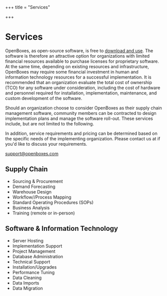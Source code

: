 +++
title = "Services"

+++
# Services

<p>OpenBoxes, as open-source software, is free to <a href="/getting-started">download and use</a>. The software is therefore an attractive option for organizations with limited financial resources available to purchase licenses for proprietary software. At the same time, depending on existing resources and infrastructure, OpenBoxes may require some financial investment in human and information technology resources for a successful implementation. It is recommended that an organization evaluate the total cost of ownership (TCO) for any software under consideration, including the cost of hardware and personnel required for installation, implementation, maintenance, and custom development of the software. </p>

<p>Should an organization choose to consider OpenBoxes as their supply chain management software, community members can be contracted to design implementation plans and manage the software roll-out. These services include, but are not limited to the following. </p>

<p>In addition, service requirements and pricing can be determined based on the specific needs of the implementing organization. Please contact us at if you'd like to discuss your requirements. <p>

<a href="mailto:support@openboxes.com" class="btn btn-primary">support@openboxes.com</a>

## Supply Chain

<ul class="list-group">
<li class="list-group-item">Sourcing & Procurement</li>
<li class="list-group-item">Demand Forecasting</li>
<li class="list-group-item">Warehouse Design</li>
<li class="list-group-item">Workflow//Process Mapping</li>
<li class="list-group-item">Standard Operating Procedures (SOPs) </li>
<li class="list-group-item">Business Analysis </li>
<li class="list-group-item">Training (remote or in-person)</li>
</ul>

## Software & Information Technology

<ul class="list-group">
<li class="list-group-item">Server Hosting</li>
<li class="list-group-item">Implementation Support</li>
<li class="list-group-item">Project Management </li>
<li class="list-group-item">Database Administration</li>
<li class="list-group-item">Technical Support</li>
<li class="list-group-item">Installation/Upgrades</li>
<li class="list-group-item">Performance Tuning </li>
<li class="list-group-item">Data Cleaning</li>
<li class="list-group-item">Data Imports</li>
<li class="list-group-item">Data Migration</li>
</ul>
